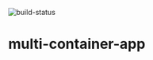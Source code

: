 ![build-status](https://travis-ci.org/ionutbaranga/multi-container-app.svg?branch=master)
# multi-container-app
